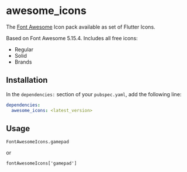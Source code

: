 # awesome_icons

The [Font Awesome](https://fontawesome.com/icons) Icon pack available as set of Flutter Icons.

Based on Font Awesome 5.15.4. Includes all free icons:

  * Regular
  * Solid
  * Brands

## Installation

In the `dependencies:` section of your `pubspec.yaml`, add the following line:

```yaml
dependencies:
  awesome_icons: <latest_version>
```

## Usage

```
FontAwesomeIcons.gamepad
```

or

```
fontAwesomeIcons['gamepad']
```
